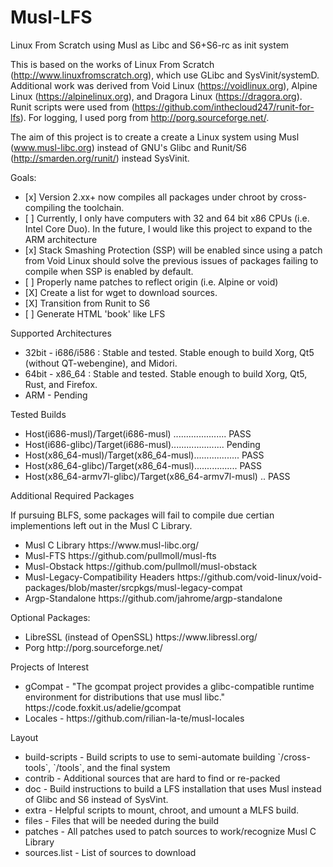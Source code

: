 # Musl-LFS
Linux From Scratch using Musl as Libc and S6+S6-rc as init system

This is based on the works of Linux From Scratch (http://www.linuxfromscratch.org), which use GLibc and SysVinit/systemD. Additional work was derived from Void Linux (https://voidlinux.org), Alpine Linux (https://alpinelinux.org), and Dragora Linux (https://dragora.org). Runit scripts were used from (https://github.com/inthecloud247/runit-for-lfs). For logging, I used porg from http://porg.sourceforge.net/.

The aim of this project is to create a create a Linux system using Musl (www.musl-libc.org) instead of GNU's Glibc and Runit/S6 (http://smarden.org/runit/) instead SysVinit.

Goals:
<ul>
<li> [x] Version 2.xx+ now compiles all packages under chroot by cross-compiling the toolchain. </li>
<li> [ ] Currently, I only have computers with 32 and 64 bit x86 CPUs (i.e. Intel Core Duo). In the future, I would like this project to expand to the ARM architecture </li>
<li> [x] Stack Smashing Protection (SSP) will be enabled since using a patch from Void Linux should solve the previous issues of packages failing to compile when SSP is enabled by default.
<li> [ ] Properly name patches to reflect origin (i.e. Alpine or void) </li>
<li> [X] Create a list for wget to download sources.
<li> [X] Transition from Runit to S6 </li>
<li> [ ] Generate HTML 'book' like LFS</li>
</ul>

Supported Architectures
<ul>
<li>32bit - i686/i586 : Stable and tested. Stable enough to build Xorg, Qt5 (without QT-webengine), and Midori.</li>
<li>64bit - x86_64 : Stable and tested. Stable enough to build Xorg, Qt5, Rust, and Firefox.
<li>ARM - Pending 
</ul>

Tested Builds
<ul>
  <li> Host(i686-musl)/Target(i686-musl) ..................... PASS
  <li> Host(i686-glibc)/Target(i686-musl)..................... Pending
  <li> Host(x86_64-musl)/Target(x86_64-musl).................. PASS
  <li> Host(x86_64-glibc)/Target(x86_64-musl)................. PASS
  <li> Host(x86_64-armv7l-glibc)/Target(x86_64-armv7l-musl) .. PASS
</ul>

Additional Required Packages 

If pursuing BLFS, some packages will fail to compile due certian implementions left out in the Musl C Library.

<ul>
<li>Musl C Library
https://www.musl-libc.org/</li>

<li>Musl-FTS 
https://github.com/pullmoll/musl-fts</li>

<li>Musl-Obstack
https://github.com/pullmoll/musl-obstack</li>

<li>Musl-Legacy-Compatibility Headers
https://github.com/void-linux/void-packages/blob/master/srcpkgs/musl-legacy-compat </li>

<li>Argp-Standalone
https://github.com/jahrome/argp-standalone</li>
</ul>

Optional Packages:
<ul>
<li>LibreSSL (instead of OpenSSL)
https://www.libressl.org/</li>

<li>Porg
http://porg.sourceforge.net/</li>
</ul>
Projects of Interest

<ul>
<li>gCompat - "The gcompat project provides a glibc-compatible runtime environment for distributions that use musl libc."
https://code.foxkit.us/adelie/gcompat</li>
  <li> Locales - https://github.com/rilian-la-te/musl-locales </li>
</ul>

Layout

<ul>
  <li>build-scripts - Build scripts to use to semi-automate building `/cross-tools`, `/tools`, and the final system</li>
  <li>contrib - Additional sources that are hard to find or re-packed
  <li>doc - Build instructions to build a LFS installation that uses Musl instead of Glibc and S6 instead of SysVint.</li>
  <li>extra - Helpful scripts to mount, chroot, and umount a MLFS build.</li>
  <li>files - Files that will be needed during the build</li>
  <li>patches - All patches used to patch sources to work/recognize Musl C Library</li>
  <li>sources.list - List of sources to download
</ul>
